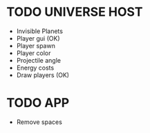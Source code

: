 # TODO UNIVERSE HOST

* Invisible Planets
* Player gui (OK)
* Player spawn
* Player color
* Projectile angle
* Energy costs
* Draw players (OK)

# TODO APP
* Remove spaces